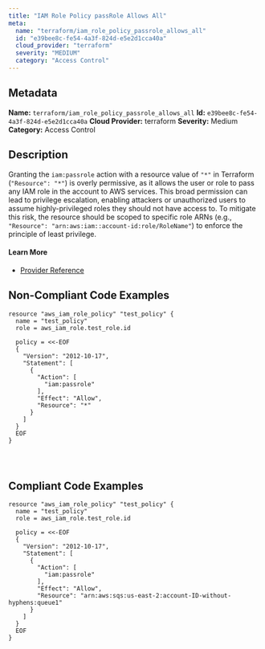 ```yaml
---
title: "IAM Role Policy passRole Allows All"
meta:
  name: "terraform/iam_role_policy_passrole_allows_all"
  id: "e39bee8c-fe54-4a3f-824d-e5e2d1cca40a"
  cloud_provider: "terraform"
  severity: "MEDIUM"
  category: "Access Control"
---
```

## Metadata
**Name:** `terraform/iam_role_policy_passrole_allows_all`
**Id:** `e39bee8c-fe54-4a3f-824d-e5e2d1cca40a`
**Cloud Provider:** terraform
**Severity:** Medium
**Category:** Access Control
## Description
Granting the `iam:passrole` action with a resource value of `"*"` in Terraform (`"Resource": "*"`) is overly permissive, as it allows the user or role to pass any IAM role in the account to AWS services. This broad permission can lead to privilege escalation, enabling attackers or unauthorized users to assume highly-privileged roles they should not have access to. To mitigate this risk, the resource should be scoped to specific role ARNs (e.g., `"Resource": "arn:aws:iam::account-id:role/RoleName"`) to enforce the principle of least privilege.

#### Learn More

 - [Provider Reference](https://docs.aws.amazon.com/IAM/latest/UserGuide/access-analyzer-reference-policy-checks.html#access-analyzer-reference-policy-checks-security-warning-pass-role-with-star-in-resource)

## Non-Compliant Code Examples
```aws
resource "aws_iam_role_policy" "test_policy" {
  name = "test_policy"
  role = aws_iam_role.test_role.id

  policy = <<-EOF
  {
    "Version": "2012-10-17",
    "Statement": [
      {
        "Action": [
          "iam:passrole"
        ],
        "Effect": "Allow",
        "Resource": "*"
      }
    ]
  }
  EOF
}




```

## Compliant Code Examples
```aws
resource "aws_iam_role_policy" "test_policy" {
  name = "test_policy"
  role = aws_iam_role.test_role.id

  policy = <<-EOF
  {
    "Version": "2012-10-17",
    "Statement": [
      {
        "Action": [
          "iam:passrole"
        ],
        "Effect": "Allow",
        "Resource": "arn:aws:sqs:us-east-2:account-ID-without-hyphens:queue1"
      }
    ]
  }
  EOF
}


```